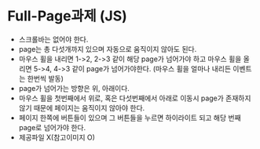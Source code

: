 # Full-Page과제 (JS)
- 스크롤바는 없어야 한다.
- page는 총 다섯개까지 있으며 자동으로 움직이지 않아도 된다.
- 마우스 휠을 내리면 1->2, 2->3 같이 해당 page가 넘어가야 하고 마우스 휠을 올리면 5->4, 4->3 같이 page가 넘어가야한다. (마우스 휠을 얼마나 내리든 이벤트는 한번씩 발동)
- page가 넘어가는 방향은 위, 아래이다.
- 마우스 휠을 첫번째에서 위로, 혹은 다섯번째에서 아래로 이동시 page가 존재하지 않기 때문에 페이지는 움직이지 않아야 한다.
- 페이지 한쪽에 버튼들이 있으며 그 버튼들을 누르면 하이라이트 되고 해당 번째 page로 넘어가야 한다. 
- 제공파일 X(참고이미지 O)
